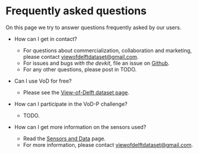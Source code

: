 # Frequently asked questions
On this page we try to answer questions frequently asked by our users.

- How can I get in contact?
    - For questions about commercialization, collaboration and marketing, please contact [viewofdelftdataset@gmail.com](mailto:viewofdelftdataset@gmail.com).
    - For issues and bugs *with the devkit*, file an issue on [Github](https://github.com/tudelft-iv/vod-devkit/issues).
    - For any other questions, please post in TODO.
    
- Can I use VoD for free?
    - Please see the [View-of-Delft dataset page](https://github.com/tudelft-iv/view-of-delft-dataset#access).
 
- How can I participate in the VoD-P challenge?
    - TODO.
    
- How can I get more information on the sensors used?
    - Read the [Sensors and Data](https://github.com/tudelft-iv/view-of-delft-dataset/blob/main/docs/SENSORS_AND_DATA.md) page.
    - For more information, please contact [viewofdelftdataset@gmail.com](mailto:viewofdelftdataset@gmail.com).

